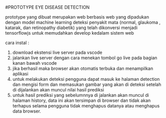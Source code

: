 #PROTOTYPE EYE DISEASE DETECTION

prototype yang dibuat merupakan web berbasis web yang dipadukan dengan model machine learning deteksi penyakit mata (normal, glaukoma , katarak, dan retinopathy diabetik) yang telah dikonversi menjadi tensorflowjs untuk memudahkan develop kedalam sistem web

cara instal : 
1. download ekstensi live server pada vscode
2. jalankan live server dengan cara menekan tombol go live pada bagian kanan bawah vscode
3. jika berhasil maka browser akan otomatis terbuka dan menampilkan aplikasi
4. untuk melakukan deteksi pengguna dapat masuk ke halaman detection dan mengisi form dan memasukan gambar yang akan di deteksi setelah di dijalankan akan muncul nilai hasil prediksi
5. untuk hasil prediksi yang sebelumnnya di jalankan akan muncul di halaman history, data ini akan tersimpan di browser dan tidak akan terhapus selama pengguna tidak menghapus datanya atau menghapus data browser.
